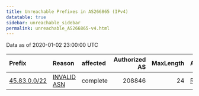 ```yaml
---
title: Unreachable Prefixes in AS266865 (IPv4)
datatable: true
sidebar: unreachable_sidebar
permalink: unreachable_AS266865-v4.html
---
```


Data as of 2020-01-02 23:00:00 UTC


<div class="datatable-begin"></div>

| Prefix                                             | Reason                                                                                               | affected   |   Authorized AS |   MaxLength | Anchor                                         |   unreachable /24s |
|:---------------------------------------------------|:-----------------------------------------------------------------------------------------------------|:-----------|----------------:|------------:|:-----------------------------------------------|-------------------:|
| [45.83.0.0/22](https://stat.ripe.net/45.83.0.0/22) | [INVALID ASN](https://rpki-validator.ripe.net/announcement-preview?asn=AS266865&prefix=45.83.0.0/22) | complete   |          208846 |          24 | [RIPE](unreachable_RIPE_NCC_RPKI_Root-v4.html) |                  4 |

<div class="datatable-end"></div>